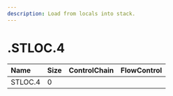 ```yaml
---
description: Load from locals into stack.
---
```


# .STLOC.4

| Name | Size | ControlChain | FlowControl |
| :--- | :--- | :--- | :--- |
| STLOC.4 | 0 |  |  |

